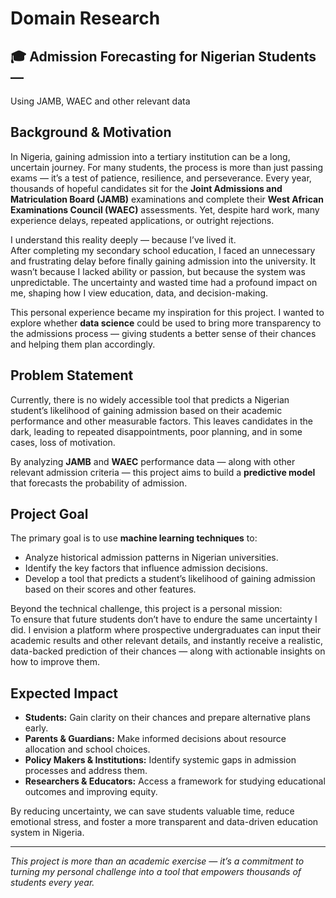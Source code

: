 # Domain Research

## 🎓 Admission Forecasting for Nigerian Students —

Using JAMB, WAEC and other relevant data

## Background & Motivation

In Nigeria, gaining admission into a tertiary institution can be a long, uncertain
journey. For many students, the process is more than just passing exams — it’s a
test of patience, resilience, and perseverance. Every year, thousands of hopeful
candidates sit for the **Joint Admissions and Matriculation Board (JAMB)**
examinations and complete their **West African Examinations Council (WAEC)**
assessments. Yet, despite hard work, many experience delays, repeated
applications, or outright rejections.

I understand this reality deeply — because I’ve lived it.  
After completing my secondary school education, I faced an
unnecessary and frustrating delay before finally gaining
admission into the university. It wasn’t because I lacked ability
or passion, but because the system was unpredictable. The uncertainty
and wasted time had a profound impact on me, shaping how I view
education, data, and decision-making.

This personal experience became my inspiration for this project.
I wanted to explore whether **data science** could be used to
bring more transparency to the admissions process — giving students
a better sense of their chances and helping them plan accordingly.

## Problem Statement

Currently, there is no widely accessible tool that predicts
a Nigerian student’s likelihood of gaining admission based
on their academic performance and other measurable factors.
This leaves candidates in the dark, leading to repeated disappointments,
poor planning, and in some cases, loss of motivation.

By analyzing **JAMB** and **WAEC** performance data — along with
other relevant admission criteria — this project aims to build a
**predictive model** that forecasts the probability of admission.

## Project Goal

The primary goal is to use **machine learning techniques** to:

- Analyze historical admission patterns in Nigerian universities.
- Identify the key factors that influence admission decisions.
- Develop a tool that predicts a student’s likelihood of gaining admission based
on their scores and other features.

Beyond the technical challenge, this project is a personal mission:  
To ensure that future students don’t have to endure the same uncertainty I did.
I envision a platform where prospective undergraduates can input their academic
results and other relevant details, and instantly receive a realistic,
data-backed prediction of their chances — along with actionable
insights on how to improve them.

## Expected Impact

- **Students:** Gain clarity on their chances and prepare alternative plans early.
- **Parents & Guardians:** Make informed decisions about resource allocation
and school choices.
- **Policy Makers & Institutions:** Identify systemic gaps in admission
processes and address them.
- **Researchers & Educators:** Access a framework for studying educational
outcomes and improving equity.

By reducing uncertainty, we can save students valuable time, reduce
emotional stress, and foster a more transparent and data-driven
education system in Nigeria.

---

*This project is more than an academic exercise — it’s a commitment to
turning my personal challenge into a tool that empowers thousands
of students every year.*
